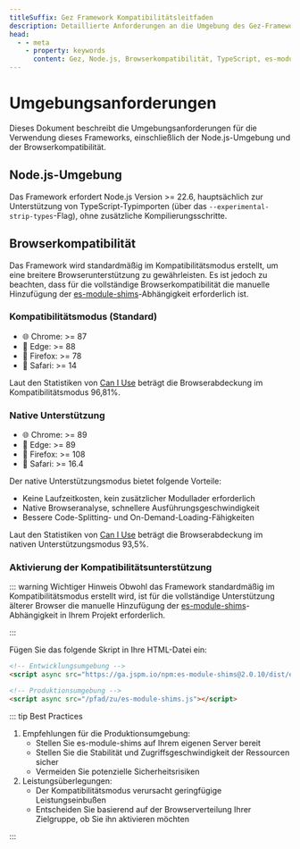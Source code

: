 ```yaml
---
titleSuffix: Gez Framework Kompatibilitätsleitfaden
description: Detaillierte Anforderungen an die Umgebung des Gez-Frameworks, einschließlich Node.js-Versionsanforderungen und Browserkompatibilitätshinweise, um Entwicklern bei der korrekten Konfiguration der Entwicklungsumgebung zu helfen.
head:
  - - meta
    - property: keywords
      content: Gez, Node.js, Browserkompatibilität, TypeScript, es-module-shims, Umgebungskonfiguration
---
```


# Umgebungsanforderungen

Dieses Dokument beschreibt die Umgebungsanforderungen für die Verwendung dieses Frameworks, einschließlich der Node.js-Umgebung und der Browserkompatibilität.

## Node.js-Umgebung

Das Framework erfordert Node.js Version >= 22.6, hauptsächlich zur Unterstützung von TypeScript-Typimporten (über das `--experimental-strip-types`-Flag), ohne zusätzliche Kompilierungsschritte.

## Browserkompatibilität

Das Framework wird standardmäßig im Kompatibilitätsmodus erstellt, um eine breitere Browserunterstützung zu gewährleisten. Es ist jedoch zu beachten, dass für die vollständige Browserkompatibilität die manuelle Hinzufügung der [es-module-shims](https://github.com/guybedford/es-module-shims)-Abhängigkeit erforderlich ist.

### Kompatibilitätsmodus (Standard)
- 🌐 Chrome: >= 87
- 🔷 Edge: >= 88
- 🦊 Firefox: >= 78
- 🧭 Safari: >= 14

Laut den Statistiken von [Can I Use](https://caniuse.com/?search=dynamic%20import) beträgt die Browserabdeckung im Kompatibilitätsmodus 96,81%.

### Native Unterstützung
- 🌐 Chrome: >= 89
- 🔷 Edge: >= 89
- 🦊 Firefox: >= 108
- 🧭 Safari: >= 16.4

Der native Unterstützungsmodus bietet folgende Vorteile:
- Keine Laufzeitkosten, kein zusätzlicher Modullader erforderlich
- Native Browseranalyse, schnellere Ausführungsgeschwindigkeit
- Bessere Code-Splitting- und On-Demand-Loading-Fähigkeiten

Laut den Statistiken von [Can I Use](https://caniuse.com/?search=importmap) beträgt die Browserabdeckung im nativen Unterstützungsmodus 93,5%.

### Aktivierung der Kompatibilitätsunterstützung

::: warning Wichtiger Hinweis
Obwohl das Framework standardmäßig im Kompatibilitätsmodus erstellt wird, ist für die vollständige Unterstützung älterer Browser die manuelle Hinzufügung der [es-module-shims](https://github.com/guybedford/es-module-shims)-Abhängigkeit in Ihrem Projekt erforderlich.

:::

Fügen Sie das folgende Skript in Ihre HTML-Datei ein:

```html
<!-- Entwicklungsumgebung -->
<script async src="https://ga.jspm.io/npm:es-module-shims@2.0.10/dist/es-module-shims.js"></script>

<!-- Produktionsumgebung -->
<script async src="/pfad/zu/es-module-shims.js"></script>
```

::: tip Best Practices

1. Empfehlungen für die Produktionsumgebung:
   - Stellen Sie es-module-shims auf Ihrem eigenen Server bereit
   - Stellen Sie die Stabilität und Zugriffsgeschwindigkeit der Ressourcen sicher
   - Vermeiden Sie potenzielle Sicherheitsrisiken
2. Leistungsüberlegungen:
   - Der Kompatibilitätsmodus verursacht geringfügige Leistungseinbußen
   - Entscheiden Sie basierend auf der Browserverteilung Ihrer Zielgruppe, ob Sie ihn aktivieren möchten

:::
